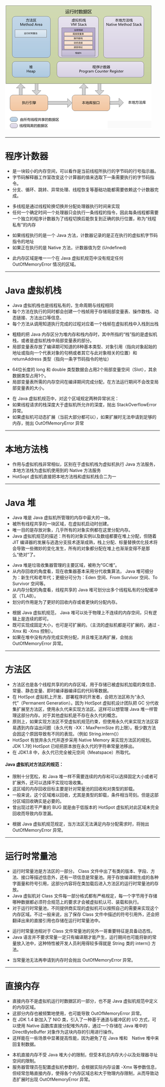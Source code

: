 #  ![JVM 运行时数据区域](https://github.com/walmt/understand_JVM/blob/master/img/1.png?raw=true)

---

# 程序计数器

* 是一块较小的内存空间，可以看作是当前线程所执行的字节码的行号指示器。
* 字节码解释器工作室改变这个计算器的值来选取下一条需要执行的字节码指令。
* 分支、循环、跳转、异常处理、线程恢复等基础功能都需要依赖这个计数器完成。

- 多线程是通过线程轮换切换并分配处理器执行时间来实现
- 任何一个确定时间一个处理器只会执行一条线程的指令，因此每条线程都需要一个独立的程序计数器为了线程切换后能恢复到正确的执行位置，称为“线程私有”的内存

* 如果线程执行的是一个 Java 方法，计数器记录的是正在执行的虚拟机字节码指令的地址
* 如果正在执行的是 Native 方法，计数器值为空 (Undefined)

- 此内存区域是唯一一个在 Java 虚拟机规范中没有规定任何 OutOfMemoryError 情况的区域。

---

# Java 虚拟机栈

- Java 虚拟机栈也是线程私有的，生命周期与线程相同
- 每个方法在执行的同时都会创建一个栈帧用于存储局部变量表、操作数栈、动态链接、方法出口等信息、
- 每个方法从调用知道执行完成的过程对应着一个栈帧在虚拟机栈中入栈到出栈

* 粗糙的把 Java 内存区分为堆内存和栈内存时，其中所指的“栈”指的是虚拟机栈，或者是虚拟机栈中局部变量表的部分。
* 局部变量表存放了编译期可知道的8种基本类型、对象引用（指向对象起始的地址或指向一个代表对象的句柄或者其它与此对象相关的位置）和 returnAddress 类型（指向一条字节码指令的地址）

- 64位长度的 long 和 double 类型数据会占用2个局部变量空间（Slot），其余数据类型占用1个。
- 局部变量表所需的内存空间在编译期间完成分配，在方法运行期间不会改变局部变量表的大小。

* 在 Java 虚拟机规范中，对这个区域规定两种异常状况：
* 如果线程请求的栈深度大于虚拟机所允许的深度，抛出 StackOverflowError 异常。
* 如果虚拟机可动态扩展（当前大部分都可以），如果扩展时无法申请到足够的内存，抛出 OutOfMemoryError 异常

---

# 本地方法栈

- 作用与虚拟机栈非常相似，区别在于虚拟机栈为虚拟机执行 Java 方法服务，本地方法栈为虚拟机使用到的 Native 方法服务
- HotSopt 虚拟机直接把本地方法栈和虚拟机栈合二为一

---

# Java 堆

- Java 堆是 Java 虚拟机所管理的内存中最大的一块。
- 被所有线程共享的一块区域，在虚拟机启动时创建。
- 唯一目的是存放对象，几乎所有的对象实例都在这里分配内存。
- Java 虚拟机规范的描述：所有的对象实例以及数组都要在堆上分配，但随着 JIT 编译器的发展与逃逸分支技术逐渐成熟，栈上分配、标量替换优化技术将会导致一些微妙的变化发生，所有的对象都分配在堆上也渐渐变得不是那么“绝对”了。

* Java 堆是垃圾收集器管理的主要区域，被称为“GC堆”。
* 从内存回收的角度看，现在收集器基本采用分代收集算法， Java 堆可细分为：新生代和老年代；更细分可分为：Eden 空间、From Survivor 空间、To Survivor 空间等。
* 从内存分配的角度看，线程共享的 Java 堆可划分出多个线程私有的分配缓冲区（TLAB）。
* 划分的作用是为了更好的回收内存或者更快的分配内存。

- 根据 Java 虚拟机规范， Java 堆可以处于物理上不连续的内存空间，只有逻辑上是连续的即可。
- 既可实现成固定大小，也可是可扩展的。（主流的虚拟机都是可扩展的，通过 -Xmx 和 -Xms 控制）。
- 如果在堆中没有内存完成实例分配，并且堆无法再扩展，会抛出 OutOfMemoryError 异常。

---

# 方法区

- 方法区也是各个线程共享的的内存区域，用于存储已被虚拟机加载的类信息、常量、静态变量、即时编译器编译后的代码等数据。
- 在 HotSpot 虚拟机上开发、部署程序的开发者，会把方法区称为“永久代”（Permanent Generation）。因为 HotSpot 虚拟机设计团队把 GC 分代收集扩展至方法区，使用永久代来实现方法区。这样可以想管理 Java 堆一样管理这部分内存。对于其他虚拟机是不存在永久代的概念。
- 原则上，如果实现方法区不受虚拟机规范约束，但使用永久代来实现方法区容易遇到内存溢出问题（永久代有 -XX：MaxPermSize 的上限）。极少数方法会因这个原因导致有不同的表现。（例如 String.intern()）
- HotSpot 有放弃永久代并逐步采用 Native Memory 来实现方法区的规划。JDK 1.7的 HotSpot 已经把原本放在永久代的字符串常量池移出。
- 在 JDK1.8 中，永久代已完全被元空间（Meatspace）所取代。

#### Java 虚拟机对方法区的规范：

- 限制十分宽松，和 Java 堆一样不需要连续的内存和可以选择固定大小或者可扩展外，还可以选择不实现垃圾收集。
- 这区域的内存回收目标主要是针对常量池的回收和对类型的卸载。
- 一般来说，这个区域难以回收，尤其是类型的卸载，条件相当苛刻。但是这部分区域回收确实是必要的。
- 曾出现过若干严重的 BUG 就是由于低版本的 HotSpot 虚拟机对此区域未完全回收而导致内存泄漏。

* 根据 Java 虚拟机规范规定，当方法区无法满足内存分配需求时，将抛出 OutOfMemoryError 异常。

---

# 运行时常量池

- 运行时常量池是方法区的一部分。 Class 文件中出了有类的版本、字段、方法、接口等描述信息外，还有一项信息是常量池。用于存放编译期生成的各种字面量和符号引用，这部分内容将在类加载后进入方法区的运行时常量池的存放。
- Java 虚拟机对 Class 文件每一部分格式都有严格规定，每一个字节用于存储哪种数据都必须符合规范上的要求才会被虚拟机认可、装载和执行。
- 对于运行时常量池，不同提供商实现的虚拟机可以按照自己的需要来实现这个内存区域。不过一般来说，出了保存 Class 文件中描述的符号引用外，还会把翻译出来的直接引用也存储在运行时常量池中。

* 运行时常量池相对于 Class 文件常量池的另外一哥重要特征是具备动态性。
* Java 语言并不要求常量一定只有编译期才能产生，运行期间也可能将新的常量放入池中，这种特性被开发人员利用得较多得就是 String 类的 intern() 方法。

- 当常量池无法再申请到内存时会抛出 OutOfMemoryError 异常。

---

# 直接内存

- 直接内存不是虚拟机运行时数据区的一部分，也不是 Java 虚拟机规范中定义的内存区域。
- 这部分内存也被频繁地使用，也可能导致 OutOfMemoryError 异常。
- 在 JDK 1.4 新加入了 NIO 类，引入了一种基于通道与缓冲区的 I/O 方式，可以使用 Native 函数库直接分配堆外内存，通过一个存储在 Java 堆中的 DirectByteBuffer 对象作为这块内存的引用进行操作。
- 这样能在一些场景中显著提高性能，因为避免了在 Java 堆和　Native 堆中来回复制数据。

* 本机直接内存不受 Java 堆大小的限制，但受本机总内存大小以及处理器寻址空间的限制。
* 服务器管理员在配置虚拟机参数时，会根据实际内存设置 -Xmx 等参数信息，但经常忽略直接内存，使得各个内存区域总和大于物理内存限制，从而导致动态扩展时出现 OutOfMemoryError 异常。

